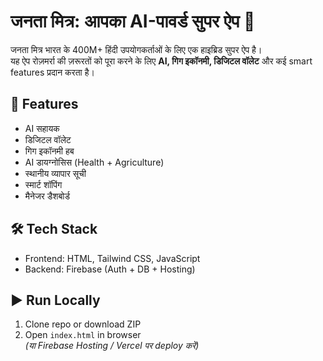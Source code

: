 # जनता मित्र: आपका AI-पावर्ड सुपर ऐप 🚀

जनता मित्र भारत के 400M+ हिंदी उपयोगकर्ताओं के लिए एक हाइब्रिड सुपर ऐप है।  
यह ऐप रोज़मर्रा की ज़रूरतों को पूरा करने के लिए **AI, गिग इकॉनमी, डिजिटल वॉलेट** और कई smart features प्रदान करता है।

## 🚀 Features
- AI सहायक
- डिजिटल वॉलेट
- गिग इकॉनमी हब
- AI डायग्नोसिस (Health + Agriculture)
- स्थानीय व्यापार सूची
- स्मार्ट शॉपिंग
- मैनेजर डैशबोर्ड

## 🛠️ Tech Stack
- Frontend: HTML, Tailwind CSS, JavaScript
- Backend: Firebase (Auth + DB + Hosting)

## ▶️ Run Locally
1. Clone repo or download ZIP
2. Open `index.html` in browser  
   *(या Firebase Hosting / Vercel पर deploy करें)*
